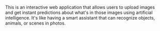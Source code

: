 This is an interactive web application that allows users to upload images and get instant predictions about what's in those images using artificial intelligence. It's like having a smart assistant that can recognize objects, animals, or scenes in photos.

